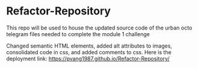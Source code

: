 # Refactor-Repository
This repo will be used to house the updated source code of the urban octo telegram files needed to complete the module 1 challenge

Changed semantic HTML elements, added alt attributes to images, consolidated code in css, and added comments to css.
Here is the deployment link: https://pvang1987.github.io/Refactor-Repository/
